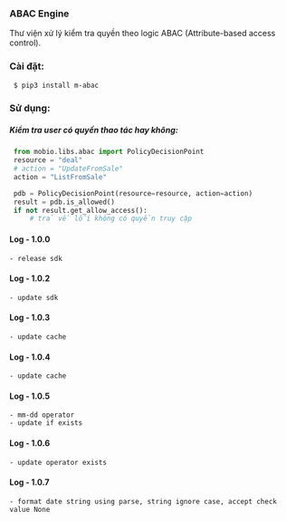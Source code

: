 ### ABAC Engine
Thư viện xử lý kiểm tra quyền theo logic ABAC (Attribute-based access control).


### Cài đặt:
```bash
 $ pip3 install m-abac
 ```

### Sử dụng:

##### Kiểm tra user có quyền thao tác hay không:
   ```python
    from mobio.libs.abac import PolicyDecisionPoint
    resource = "deal"
    # action = "UpdateFromSale"
    action = "ListFromSale"

    pdb = PolicyDecisionPoint(resource=resource, action=action)
    result = pdb.is_allowed()
    if not result.get_allow_access():
        # trả về lỗi không có quyền truy cập 
   ```
#### Log - 1.0.0
    - release sdk
#### Log - 1.0.2
    - update sdk
#### Log - 1.0.3
    - update cache
#### Log - 1.0.4
    - update cache
#### Log - 1.0.5
    - mm-dd operator
    - update if exists
#### Log - 1.0.6
    - update operator exists
#### Log - 1.0.7
    - format date string using parse, string ignore case, accept check value None